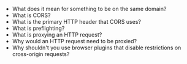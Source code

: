 * What does it mean for something to be on the same domain?
* What is CORS?
* What is the primary HTTP header that CORS uses?
* What is preflighting?
* What is proxying an HTTP request?
* Why would an HTTP request need to be proxied?
* Why shouldn't you use browser plugins that disable restrictions on cross-origin requests?
